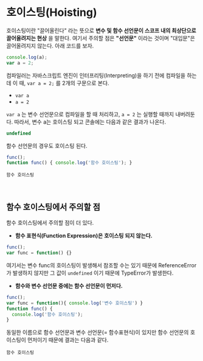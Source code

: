 # 호이스팅(Hoisting)

호이스팅이란 "끌어올린다" 라는 뜻으로 **변수 및 함수 선언문이 스코프 내의 최상단으로 끌어올려지는 현상** 을 말한다. 여기서 주의할 점은 **"선언문"** 이라는 것이며 "대입문"은 끌어올려지지 않는다. 아래 코드를 보자.

```javascript
console.log(a);
var a = 2;
```

컴파일러는 자바스크립트 엔진이 인터프리팅(Interpreting)을 하기 전에 컴파일을 하는데 이 때, `var a = 2;` 를 2개의 구문으로 본다.

* `var a`
* `a = 2`

`var a` 는 변수 선언문으로 컴파일을 할 때 처리하고, `a = 2` 는 실행할 때까지 내버려둔다. 따라서, 변수 a는 호이스팅 되고 콘솔에는 다음과 같은 결과가 나온다.

```javascript
undefined
```

함수 선언문의 경우도 호이스팅 된다.

```javascript
func();
function func() { console.log('함수 호이스팅'); }
```

```
함수 호이스팅
```

<br>

## 함수 호이스팅에서 주의할 점

함수 호이스팅에서 주의할 점이 더 있다.

* **함수 표현식(Function Expression)은 호이스팅 되지 않는다.**

```javascript
func();
var func = function() {}
```

여기서는 변수 func의 호이스팅이 발생해서 참조할 수는 있기 때문에 ReferenceError가 발생하지 않지만 그 값이 `undefined` 이기 때문에 TypeError가 발생한다.

* **함수와 변수 선언문 중에는 함수 선언문이 먼저다.**

```javascript
func();
var func = function(){ console.log('변수 호이스팅') }
function func() {
  console.log('함수 호이스팅');
}
```

동일한 이름으로 함수 선언문과 변수 선언문(= 함수표현식)이 있지만 함수 선언문의 호이스팅이 먼저이기 때문에 결과는 다음과 같다.

```
함수 호이스팅
```

<br>
